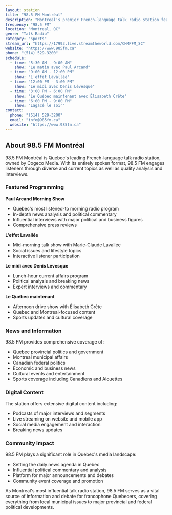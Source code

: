 ```yaml
---
layout: station
title: "98.5 FM Montréal"
description: "Montreal's premier French-language talk radio station featuring Paul Arcand and comprehensive coverage of Quebec and Montreal news"
frequency: "98.5 FM"
location: "Montreal, QC"
genre: "Talk Radio"
category: "sports"
stream_url: "https://17993.live.streamtheworld.com/CHMPFM_SC"
website: "https://www.985fm.ca"
phone: "(514) 529-3200"
schedule:
  - time: "5:30 AM - 9:00 AM"
    show: "Le matin avec Paul Arcand"
  - time: "9:00 AM - 12:00 PM"
    show: "L'effet Lavallée"
  - time: "12:00 PM - 3:00 PM"
    show: "Le midi avec Denis Lévesque"
  - time: "3:00 PM - 6:00 PM"
    show: "Le Québec maintenant avec Élisabeth Crête"
  - time: "6:00 PM - 9:00 PM"
    show: "Lagacé le soir"
contact:
  phone: "(514) 529-3200"
  email: "info@985fm.ca"
  website: "https://www.985fm.ca"
---
```


## About 98.5 FM Montréal

98.5 FM Montréal is Quebec's leading French-language talk radio station, owned by Cogeco Media. With its entirely spoken format, 98.5 FM engages listeners through diverse and current topics as well as quality analysis and interviews.

### Featured Programming

**Paul Arcand Morning Show**
- Quebec's most listened-to morning radio program
- In-depth news analysis and political commentary
- Influential interviews with major political and business figures
- Comprehensive press reviews

**L'effet Lavallée**
- Mid-morning talk show with Marie-Claude Lavallée
- Social issues and lifestyle topics
- Interactive listener participation

**Le midi avec Denis Lévesque**
- Lunch-hour current affairs program
- Political analysis and breaking news
- Expert interviews and commentary

**Le Québec maintenant**
- Afternoon drive show with Élisabeth Crête
- Quebec and Montreal-focused content
- Sports updates and cultural coverage

### News and Information

98.5 FM provides comprehensive coverage of:
- Quebec provincial politics and government
- Montreal municipal affairs
- Canadian federal politics
- Economic and business news
- Cultural events and entertainment
- Sports coverage including Canadiens and Alouettes

### Digital Content

The station offers extensive digital content including:
- Podcasts of major interviews and segments
- Live streaming on website and mobile app
- Social media engagement and interaction
- Breaking news updates

### Community Impact

98.5 FM plays a significant role in Quebec's media landscape:
- Setting the daily news agenda in Quebec
- Influential political commentary and analysis
- Platform for major announcements and debates
- Community event coverage and promotion

As Montreal's most influential talk radio station, 98.5 FM serves as a vital source of information and debate for francophone Quebecers, covering everything from local municipal issues to major provincial and federal political developments.
